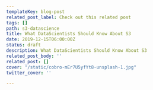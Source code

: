 ```yaml
---
templateKey: blog-post
related_post_label: Check out this related post
tags: []
path: s3-datascience
title: What DataScientists Should Know About S3
date: 2019-12-15T06:00:00Z
status: draft
description: What DataScientists Should Know About S3
related_post_body: ''
related_post: []
cover: "/static/cobro-mEr7U5yfYt8-unsplash-1.jpg"
twitter_cover: ''

---
```

